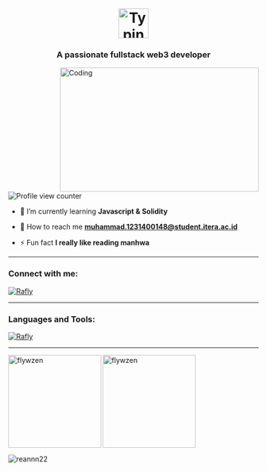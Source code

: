 
<h1 align="center">
  <a href="https://git.io/typing-svg" target="_blank">
    <img src="https://readme-typing-svg.demolab.com?font=Fira+Code&weight=222&size=60&duration=2222&pause=222&color=F7F7F7&background=FFFFFF00&vCenter=true&width=1222&height=100&lines=Hi+%F0%9F%91%8B%2C+I'm+Rafly;I'm+a+Website+Developer" alt="Typing SVG" style="height: 60px; vertical-align: middle;">
  </a>
</h1>

<h3 align="center">A passionate fullstack web3 developer</h3>
<img align="right" alt="Coding" width="400" height="250" src="https://media1.tenor.com/m/UrnPTaqPEzkAAAAd/developer.gif">

<p align="left"> 
  <img src="https://komarev.com/ghpvc/?username=flywzen"alt="Profile view counter" />
</p>

<!-- 🔭 I’m currently working on **Probis Website SabiKerja Project** -->

- 🌱 I’m currently learning **Javascript & Solidity**

<!--- 💬 Ask me about **Node.js, Bootstrap, Express**-->

- 💇 How to reach me **muhammad.1231400148@student.itera.ac.id**

- ⚡ Fun fact **I really like reading manhwa**

<!--##- 🎓 I have **3 coding bootcamp scholarships** -->
<hr>
<h3 align="left">Connect with me:</h3>
<p align="left">
  <a href="https://www.linkedin.com/in/muhammad-rafly-yahya-ramadhan-422072295/" target="blank"><img align="center" src="https://skillicons.dev/icons?i=linkedin,discord,instagram,notion,stackoverflow,git,github,twitter,gmail," alt="Rafly" /></a>  
</p>
<hr>
<h3 align="left">Languages and Tools:</h3>
<p align="left">
  <a href="https://www.linkedin.com/in/muhammad-rafly-yahya-ramadhan-422072295/" target="blank"><img align="center" src="https://skillicons.dev/icons?i=html,css,js,ts,bootstrap,tailwind,nodejs,expressjs,react,mongodb,postman,python,golang,rust,java,jquery,mysql,npm,vscode,arch,docker,postgresql,c,cpp,googlecloud,figma,azure" alt="Rafly" /></a>
</p>
<hr>
<p><img align="left" src="https://github-readme-stats.vercel.app/api/top-langs?username=flywzen&show_icons=true&locale=en&layout=compact&theme=nightowl&exclude_repo=HackFest-KereHore,Raion-RawrNotes,Raion-Coinvest,Statistika-SA,DDAP-BISA-INDONESIA,hackfestuc2024_frontend,5bounties-Trufriend-FE,PEMLAN-FILKOM-TOUR,ASCEND-KBMDSI,elginbrian" alt="flywzen" height="187" /></p>

<p><img align="center" src="https://github-readme-stats.vercel.app/api?username=flywzen&theme=nightowl&show_icons=true&hide_border=false&count_private=true" alt="flywzen" height="187"/></p>

<p><img align="bottom" src="https://github-readme-activity-graph.vercel.app/graph?username=flywzen&theme=react-dark" alt="reannn22"/></p>
